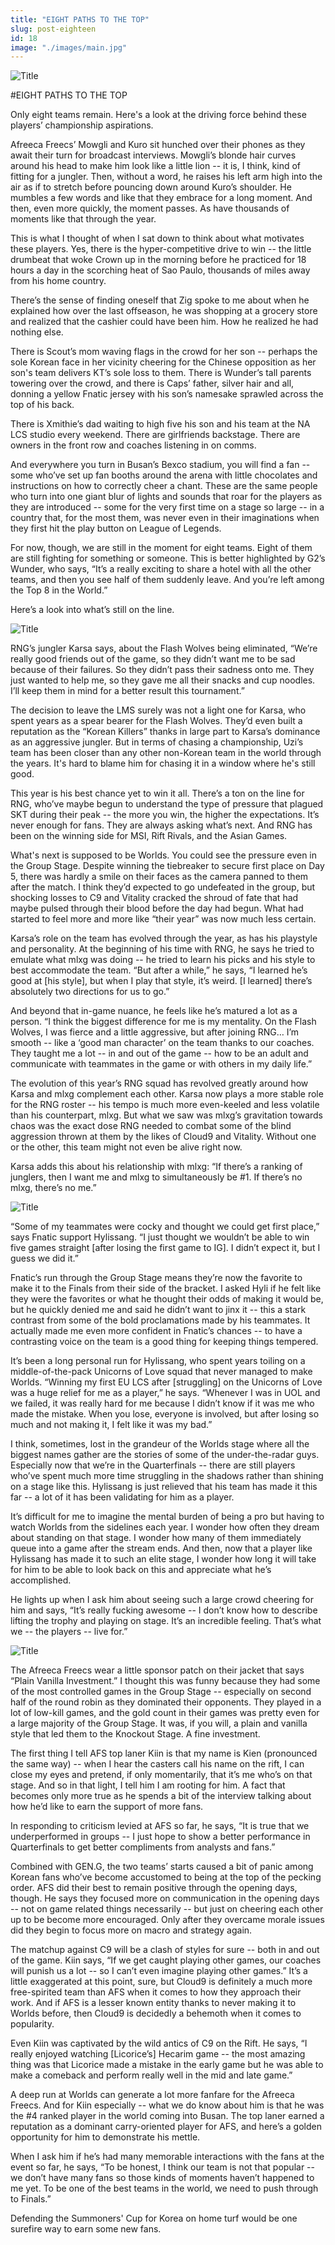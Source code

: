 ```yaml
---
title: "EIGHT PATHS TO THE TOP"
slug: post-eighteen
id: 18
image: "./images/main.jpg"
---
```


<!-- markdownlint-disable MD033 -->

<img src="./images/main.jpg" alt="Title"/>

#EIGHT PATHS TO THE TOP

Only eight teams remain. Here's a look at the driving force behind these players’ championship aspirations.

Afreeca Freecs’ Mowgli and Kuro sit hunched over their phones as they await their turn for broadcast interviews. Mowgli’s blonde hair curves around his head to make him look like a little lion -- it is, I think, kind of fitting for a jungler. Then, without a word, he raises his left arm high into the air as if to stretch before pouncing down around Kuro’s shoulder. He mumbles a few words and like that they embrace for a long moment. And then, even more quickly, the moment passes. As have thousands of moments like that through the year.

This is what I thought of when I sat down to think about what motivates these players. Yes, there is the hyper-competitive drive to win -- the little drumbeat that woke Crown up in the morning before he practiced for 18 hours a day in the scorching heat of Sao Paulo, thousands of miles away from his home country.

There’s the sense of finding oneself that Zig spoke to me about when he explained how over the last offseason, he was shopping at a grocery store and realized that the cashier could have been him. How he realized he had nothing else.

There is Scout’s mom waving flags in the crowd for her son -- perhaps the sole Korean face in her vicinity cheering for the Chinese opposition as her son's team delivers KT’s sole loss to them. There is Wunder’s tall parents towering over the crowd, and there is Caps’ father, silver hair and all, donning a yellow Fnatic jersey with his son’s namesake sprawled across the top of his back.

There is Xmithie’s dad waiting to high five his son and his team at the NA LCS studio every weekend. There are girlfriends backstage. There are owners in the front row and coaches listening in on comms.

And everywhere you turn in Busan’s Bexco stadium, you will find a fan -- some who’ve set up fan booths around the arena with little chocolates and instructions on how to correctly cheer a chant. These are the same people who turn into one giant blur of lights and sounds that roar for the players as they are introduced -- some for the very first time on a stage so large -- in a country that, for the most them, was never even in their imaginations when they first hit the play button on League of Legends.

For now, though, we are still in the moment for eight teams. Eight of them are still fighting for something or someone. This is better highlighted by G2’s Wunder, who says, “It’s a really exciting to share a hotel with all the other teams, and then you see half of them suddenly leave. And you’re left among the Top 8 in the World.”

Here’s a look into what’s still on the line.

<img src="./images/picture1.jpg" alt="Title"/>

RNG’s jungler Karsa says, about the Flash Wolves being eliminated, “We’re really good friends out of the game, so they didn’t want me to be sad because of their failures. So they didn’t pass their sadness onto me. They just wanted to help me, so they gave me all their snacks and cup noodles. I’ll keep them in mind for a better result this tournament.”

The decision to leave the LMS surely was not a light one for Karsa, who spent years as a spear bearer for the Flash Wolves. They’d even built a reputation as the “Korean Killers” thanks in large part to Karsa’s dominance as an aggressive jungler. But in terms of chasing a championship, Uzi’s team has been closer than any other non-Korean team in the world through the years. It's hard to blame him for chasing it in a window where he's still good.

This year is his best chance yet to win it all. There’s a ton on the line for RNG, who’ve maybe begun to understand the type of pressure that plagued SKT during their peak -- the more you win, the higher the expectations. It’s never enough for fans. They are always asking what’s next. And RNG has been on the winning side for MSI, Rift Rivals, and the Asian Games.

What's next is supposed to be Worlds. You could see the pressure even in the Group Stage. Despite winning the tiebreaker to secure first place on Day 5, there was hardly a smile on their faces as the camera panned to them after the match. I think they’d expected to go undefeated in the group, but shocking losses to C9 and Vitality cracked the shroud of fate that had maybe pulsed through their blood before the day had begun. What had started to feel more and more like “their year” was now much less certain.

Karsa’s role on the team has evolved through the year, as has his playstyle and personality. At the beginning of his time with RNG, he says he tried to emulate what mlxg was doing -- he tried to learn his picks and his style to best accommodate the team. “But after a while,” he says, “I learned he’s good at [his style], but when I play that style, it’s weird. [I learned] there’s absolutely two directions for us to go.”

And beyond that in-game nuance, he feels like he’s matured a lot as a person. “I think the biggest difference for me is my mentality. On the Flash Wolves, I was fierce and a little aggressive, but after joining RNG… I’m smooth -- like a ‘good man character’ on the team thanks to our coaches. They taught me a lot -- in and out of the game -- how to be an adult and communicate with teammates in the game or with others in my daily life.”

The evolution of this year’s RNG squad has revolved greatly around how Karsa and mlxg complement each other. Karsa now plays a more stable role for the RNG roster -- his tempo is much more even-keeled and less volatile than his counterpart, mlxg. But what we saw was mlxg’s gravitation towards chaos was the exact dose RNG needed to combat some of the blind aggression thrown at them by the likes of Cloud9 and Vitality. Without one or the other, this team might not even be alive right now.

Karsa adds this about his relationship with mlxg: “If there’s a ranking of junglers, then I want me and mlxg to simultaneously be #1. If there’s no mlxg, there’s no me.”

<img src="./images/picture2.jpg" alt="Title"/>

“Some of my teammates were cocky and thought we could get first place,” says Fnatic support Hylissang. “I just thought we wouldn’t be able to win five games straight [after losing the first game to IG]. I didn’t expect it, but I guess we did it.”

Fnatic’s run through the Group Stage means they’re now the favorite to make it to the Finals from their side of the bracket. I asked Hyli if he felt like they were the favorites or what he thought their odds of making it would be, but he quickly denied me and said he didn’t want to jinx it -- this a stark contrast from some of the bold proclamations made by his teammates. It actually made me even more confident in Fnatic’s chances -- to have a contrasting voice on the team is a good thing for keeping things tempered.

It’s been a long personal run for Hylissang, who spent years toiling on a middle-of-the-pack Unicorns of Love squad that never managed to make Worlds. “Winning my first EU LCS after [struggling] on the Unicorns of Love was a huge relief for me as a player,” he says. “Whenever I was in UOL and we failed, it was really hard for me because I didn’t know if it was me who made the mistake. When you lose, everyone is involved, but after losing so much and not making it, I felt like it was my bad.”

I think, sometimes, lost in the grandeur of the Worlds stage where all the biggest names gather are the stories of some of the under-the-radar guys. Especially now that we’re in the Quarterfinals -- there are still players who’ve spent much more time struggling in the shadows rather than shining on a stage like this. Hylissang is just relieved that his team has made it this far -- a lot of it has been validating for him as a player.

It’s difficult for me to imagine the mental burden of being a pro but having to watch Worlds from the sidelines each year. I wonder how often they dream about standing on that stage. I wonder how many of them immediately queue into a game after the stream ends. And then, now that a player like Hylissang has made it to such an elite stage, I wonder how long it will take for him to be able to look back on this and appreciate what he’s accomplished.

He lights up when I ask him about seeing such a large crowd cheering for him and says, “It’s really fucking awesome -- I don’t know how to describe lifting the trophy and playing on stage. It’s an incredible feeling. That’s what we -- the players -- live for.”

<img src="./images/picture3.jpg" alt="Title"/>

The Afreeca Freecs wear a little sponsor patch on their jacket that says “Plain Vanilla Investment.” I thought this was funny because they had some of the most controlled games in the Group Stage -- especially on second half of the round robin as they dominated their opponents. They played in a lot of low-kill games, and the gold count in their games was pretty even for a large majority of the Group Stage. It was, if you will, a plain and vanilla style that led them to the Knockout Stage. A fine investment.

The first thing I tell AFS top laner Kiin is that my name is Kien (pronounced the same way) -- when I hear the casters call his name on the rift, I can close my eyes and pretend, if only momentarily, that it’s me who’s on that stage. And so in that light, I tell him I am rooting for him. A fact that becomes only more true as he spends a bit of the interview talking about how he’d like to earn the support of more fans.

In responding to criticism levied at AFS so far, he says, “It is true that we underperformed in groups -- I just hope to show a better performance in Quarterfinals to get better compliments from analysts and fans.”

Combined with GEN.G, the two teams’ starts caused a bit of panic among Korean fans who’ve become accustomed to being at the top of the pecking order. AFS did their best to remain positive through the opening days, though. He says they focused more on communication in the opening days -- not on game related things necessarily -- but just on cheering each other up to be become more encouraged. Only after they overcame morale issues did they begin to focus more on macro and strategy again.

The matchup against C9 will be a clash of styles for sure -- both in and out of the game. Kiin says, “If we get caught playing other games, our coaches will punish us a lot -- so I can’t even imagine playing other games.” It’s a little exaggerated at this point, sure, but Cloud9 is definitely a much more free-spirited team than AFS when it comes to how they approach their work. And if AFS is a lesser known entity thanks to never making it to Worlds before, then Cloud9 is decidedly a behemoth when it comes to popularity.

Even Kiin was captivated by the wild antics of C9 on the Rift. He says, “I really enjoyed watching [Licorice’s] Hecarim game -- the most amazing thing was that Licorice made a mistake in the early game but he was able to make a comeback and perform really well in the mid and late game.”

A deep run at Worlds can generate a lot more fanfare for the Afreeca Freecs. And for Kiin especially -- what we do know about him is that he was the #4 ranked player in the world coming into Busan. The top laner earned a reputation as a dominant carry-oriented player for AFS, and here’s a golden opportunity for him to demonstrate his mettle.

When I ask him if he’s had many memorable interactions with the fans at the event so far, he says, “To be honest, I think our team is not that popular -- we don’t have many fans so those kinds of moments haven’t happened to me yet. To be one of the best teams in the world, we need to push through to Finals.”

Defending the Summoners' Cup for Korea on home turf would be one surefire way to earn some new fans.